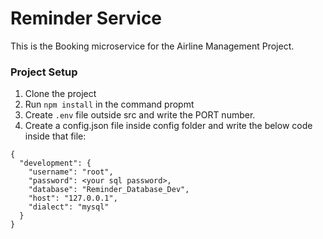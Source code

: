 # Reminder Service
This is the Booking microservice for the Airline Management Project.
### Project Setup
1. Clone the project
2. Run ```npm install``` in the command propmt
3. Create ```.env``` file outside src and write the PORT number.
4. Create a config.json file inside config folder and write the below code inside that file:
```
{
  "development": {
    "username": "root",
    "password": <your sql password>,
    "database": "Reminder_Database_Dev",
    "host": "127.0.0.1",
    "dialect": "mysql"
  }
}
```